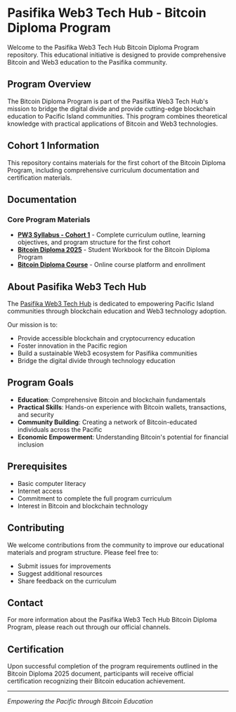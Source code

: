 # Pasifika Web3 Tech Hub - Bitcoin Diploma Program

Welcome to the Pasifika Web3 Tech Hub Bitcoin Diploma Program repository. This educational initiative is designed to provide comprehensive Bitcoin and Web3 education to the Pasifika community.

## Program Overview

The Bitcoin Diploma Program is part of the Pasifika Web3 Tech Hub's mission to bridge the digital divide and provide cutting-edge blockchain education to Pacific Island communities. This program combines theoretical knowledge with practical applications of Bitcoin and Web3 technologies.

## Cohort 1 Information

This repository contains materials for the first cohort of the Bitcoin Diploma Program, including comprehensive curriculum documentation and certification materials.

## Documentation

### Core Program Materials

- **[PW3 Syllabus - Cohort 1](docs/PW3-Syllabus-Cohort-1.pdf)** - Complete curriculum outline, learning objectives, and program structure for the first cohort
- **[Bitcoin Diploma 2025](docs/Bitcoin%20Diploma-2025.pdf)** - Student Workbook for the Bitcoin Diploma Program
- **[Bitcoin Diploma Course](https://pasifika.xyz/bitcoin-diploma-course)** - Online course platform and enrollment

## About Pasifika Web3 Tech Hub

The [Pasifika Web3 Tech Hub](https://pasifika.xyz) is dedicated to empowering Pacific Island communities through blockchain education and Web3 technology adoption. 

Our mission is to:

- Provide accessible blockchain and cryptocurrency education
- Foster innovation in the Pacific region
- Build a sustainable Web3 ecosystem for Pasifika communities
- Bridge the digital divide through technology education

## Program Goals

- **Education**: Comprehensive Bitcoin and blockchain fundamentals
- **Practical Skills**: Hands-on experience with Bitcoin wallets, transactions, and security
- **Community Building**: Creating a network of Bitcoin-educated individuals across the Pacific
- **Economic Empowerment**: Understanding Bitcoin's potential for financial inclusion

## Prerequisites

- Basic computer literacy
- Internet access
- Commitment to complete the full program curriculum
- Interest in Bitcoin and blockchain technology

## Contributing

We welcome contributions from the community to improve our educational materials and program structure. Please feel free to:

- Submit issues for improvements
- Suggest additional resources
- Share feedback on the curriculum

## Contact

For more information about the Pasifika Web3 Tech Hub Bitcoin Diploma Program, please reach out through our official channels.

## Certification

Upon successful completion of the program requirements outlined in the Bitcoin Diploma 2025 document, participants will receive official certification recognizing their Bitcoin education achievement.

---

*Empowering the Pacific through Bitcoin Education* 
